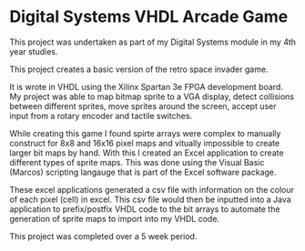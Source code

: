 # Digital Systems VHDL Arcade Game

This project was undertaken as part of my Digital Systems module in my 4th year studies. 

This project creates a basic version of the retro space invader game. 

It is wrote in VHDL using the Xilinx Spartan 3e FPGA development board. My project was able to map bitmap sprite to a VGA display, detect collisions between different sprites, move sprites around the screen, accept user input from a rotary encoder and tactile switches.

While creating this game I found spirte arrays were complex to manually construct for 8x8 and 16x16 pixel maps and vitually 
impossible to create larger bit maps by hand. With this I created an Excel application to create different types of sprite 
maps. This was done using the Visual Basic (Marcos) scripting langauge that is part of the Excel software package. 

These excel applications generated a csv file with information on the colour of each pixel (cell) in excel. This csv file 
would then be inputted into a Java application to prefix/postfix VHDL code to the bit arrays to automate the generation of
sprite maps to import into my VHDL code. 

This project was completed over a 5 week period. 